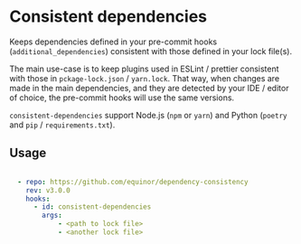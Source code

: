 # Consistent dependencies

Keeps dependencies defined in your pre-commit hooks (`additional_dependencies`) consistent with those defined in your lock file(s).

The main use-case is to keep plugins used in ESLint / prettier consistent with those in `pckage-lock.json` / `yarn.lock`.
That way, when changes are made in the main dependencies, and they are detected by your IDE / editor of choice, the pre-commit hooks will use the same versions.

`consistent-dependencies` support Node.js (`npm` or `yarn`) and Python (`poetry` and `pip` / `requirements.txt`).

## Usage

```yaml

  - repo: https://github.com/equinor/dependency-consistency
    rev: v3.0.0
    hooks:
      - id: consistent-dependencies
        args:
            - <path to lock file>
            - <another lock file> 
```
